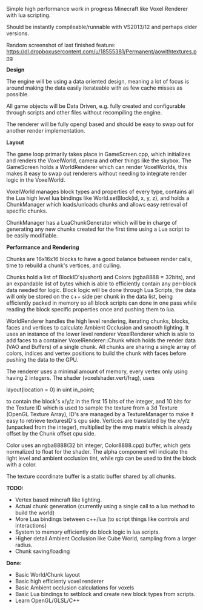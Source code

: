 Simple high performance work in progress Minecraft like Voxel Renderer with lua scripting.

Should be instantly compileable/runnable with VS2013/12 and perhaps older versions.

Random screenshot of last finished feature:
https://dl.dropboxusercontent.com/u/18555381/Permanent/aowithtextures.png

<b> Design </b>

The engine will be using a data oriented design, meaning a lot of focus is around making the data easily iterateable with as few cache misses as possible.

All game objects will be Data Driven, e.g. fully created and configurable through scripts and other files without recompiling the engine.

The renderer will be fully opengl based and should be easy to swap out for another render implementation.

<b> Layout </b>

The game loop primarily takes place in GameScreen.cpp, which initializes and renders the VoxelWorld, camera and other things like the skybox. The GameScreen holds a WorldRenderer which can render VoxelWorlds, this makes it easy to swap out renderers without needing to integrate render logic in the VoxelWorld.

VoxelWorld manages block types and properties of every type, contains all the Lua high level lua bindings like World.setBlock(id, x, y, z), and holds a ChunkManager which loads/unloads chunks and allows easy retrieval of specific chunks.

ChunkManager has a LuaChunkGenerator which will be in charge of generating any new chunks created for the first time using a Lua script to be easily modifiable.

<b> Performance and Rendering </b>

Chunks are 16x16x16 blocks to have a good balance between render calls, time to rebuild a chunk's vertices, and culling.

Chunks hold a list of BlockID's(ushort) and Colors (rgba8888 = 32bits), and an expandable list of bytes which is able to efficiently contain any per-block data needed for logic. Block logic will be done through Lua Scripts, the data will only be stored on the c++ side per chunk in the data list, being efficiently packed in memory so all block scripts can done in one pass while reading the block specific properties once and pushing them to lua.


WorldRenderer handles the high level rendering, iterating chunks, blocks, faces and vertices to calculate Ambient Occlusion and smooth lighting. It uses an instance of the lower level renderer VoxelRenderer which is able to add faces to a container VoxelRenderer::Chunk which holds the render data (VAO and Buffers) of a single chunk. All chunks are sharing a single array of colors, indices and vertex positions to build the chunk with faces before pushing the data to the GPU.

The renderer uses a minimal amount of memory, every vertex only using having 2 integers.
The shader (voxelshader.vert/frag), uses

layout(location = 0) in uint in_point;

to contain the block's x/y/z in the first 15 bits of the integer, and 10 bits for the Texture ID which is used to sample the texture from a 3d Texture (OpenGL Texture Array), ID's are managed by a TextureManager to make it easy to retrieve texturesID's cpu side. Vertices are translated by the x/y/z (unpacked from the integer), multiplied by the mvp matrix which is already offset by the Chunk offset cpu side.

Color uses an rgba8888(32 bit integer, Color8888.cpp) buffer, which gets normalized to float for the shader. The alpha component will indicate the light level and ambient occlusion tint, while rgb can be used to tint the block with a color.

The texture coordinate buffer is a static buffer shared by all chunks.

<b> TODO: </b>

- Vertex based mincraft like lighting.
- Actual chunk generation (currently using a single call to a lua method to build the world)
- More Lua bindings between c++/lua (to script things like controls and interactions)
- System to memory efficiently do block logic in lua scripts.
- Higher detail Ambient Occlusion like Cube World, sampling from a larger radius.
- Chunk saving/loading

<b> Done: </b>

- Basic World/Chunk layout
- Basic high efficienty voxel renderer
- Basic Ambient occlusion calculations for voxels
- Basic Lua bindings to setblock and create new block types from scripts.
- Learn OpenGL/GLSL/C++


